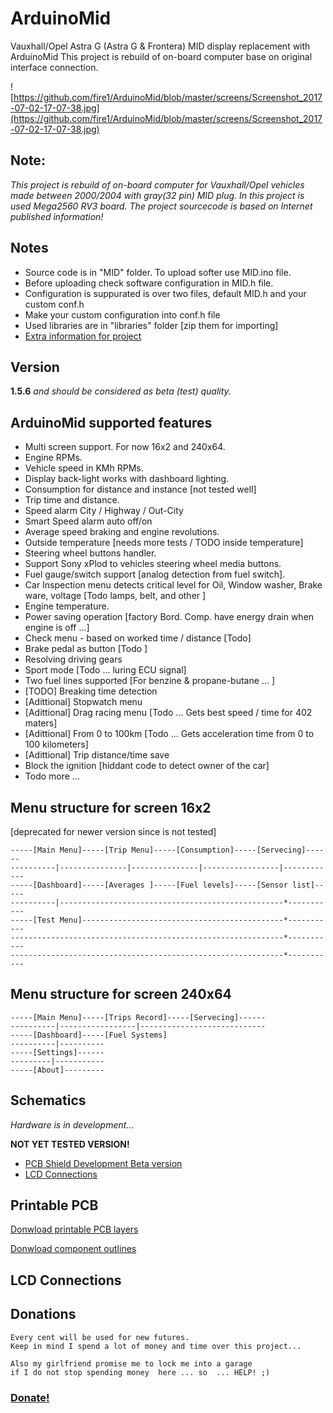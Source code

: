 # ArduinoMid
Vauxhall/Opel Astra G (Astra G & Frontera) MID display replacement with ArduinoMid
This project is rebuild of on-board computer  base on original interface connection.


![https://github.com/fire1/ArduinoMid/blob/master/screens/Screenshot_2017-07-02-17-07-38.jpg](https://github.com/fire1/ArduinoMid/blob/master/screens/Screenshot_2017-07-02-17-07-38.jpg)

## Note:
_This project is rebuild of on-board computer for Vauxhall/Opel vehicles 
 made  between 2000/2004 with gray(32 pin) MID plug.
In this project is used Mega2560 RV3 board.
The project sourcecode is based on Internet published information!_

## Notes
* Source code is in "MID" folder. To upload  softer use MID.ino file.
* Before uploading check software configuration in MID.h file.  
* Configuration is suppurated  is over two files, default MID.h and your custom conf.h
* Make your custom configuration into conf.h file 
* Used libraries are in "libraries" folder [zip them for importing]
* [Extra information for project](https://docs.google.com/document/d/11Yb3lh6lio_FKBEzur-n49dYgrX5xFf_UQObUGn2u_c/edit?usp=sharing)

## Version 
   **1.5.6** _and should be considered as beta (test) quality._

## ArduinoMid supported features

* Multi screen support. For now 16x2 and 240x64.
* Engine RPMs.
* Vehicle speed in KMh RPMs.
* Display back-light works with dashboard lighting.
* Consumption for distance and instance [not tested well]
* Trip time and distance.
* Speed alarm  City / Highway / Out-City
* Smart Speed alarm auto off/on
* Average speed braking and engine revolutions.
* Outside temperature [needs more tests / TODO inside temperature]
* Steering wheel buttons handler.
* Support Sony xPlod to vehicles steering wheel media buttons.
* Fuel gauge/switch support [analog detection from fuel switch].
* Car Inspection menu detects critical level for  Oil, Window washer, Brake ware, voltage [Todo lamps, belt, and other ]
* Engine temperature.
* Power saving operation [factory Bord. Comp. have energy drain when engine is off ...]
* Check menu - based on worked time / distance [Todo]
* Brake pedal as button [Todo ]
* Resolving driving gears 
* Sport mode [Todo ... luring ECU signal]
* Two fuel lines supported [For benzine & propane-butane ... ]
* [TODO] Breaking time detection
* [Adittional] Stopwatch menu
* [Adittional] Drag racing menu [Todo ... Gets best speed / time for 402 maters]
* [Adittional] From 0 to 100km [Todo ... Gets acceleration time from 0 to 100 kilometers]
* [Adittional] Trip distance/time save
* Block the ignition [hiddant code to detect owner of the car]
* Todo more ...

## Menu structure for screen 16x2 
[deprecated for newer version since is not tested]

    -----[Main Menu]-----[Trip Menu]-----[Consumption]-----[Servecing]------
    ----------|---------------|---------------|-----------------|------------
    -----[Dashboard]-----[Averages ]-----[Fuel levels]-----[Sensor list]-----
    ----------|--------------------------------------------------*-----------
    -----[Test Menu]---------------------------------------------*-----------
    -------------------------------------------------------------*-----------
    -------------------------------------------------------------*-----------

## Menu structure for screen 240x64

    -----[Main Menu]-----[Trips Record]-----[Servecing]------
    ----------|-----------------|----------------------------
    -----[Dashboard]-----[Fuel Systems]
    ----------|----------
    -----[Settings]------
    ---------|-----------
    -----[About]---------


## Schematics
   _Hardware is  in development..._
   
   **NOT YET TESTED VERSION!**
   
   * [PCB Shield Development Beta version](https://easyeda.com/fire1.a.zaprianov/MID2-a3445ff633e5483aa7c6525f325a687a)
   * [LCD Connections](https://easyeda.com/fire1.a.zaprianov/MID_LCD_240x64-eee21a1e00ac4a4da848eed4253e9cf7)


    


## Printable PCB
   
   [Donwload printable PCB layers](https://github.com/fire1/ArduinoMid/raw/master/PCB/amid-pcb.pdf)
   
   [Donwload component outlines](https://github.com/fire1/ArduinoMid/raw/master/PCB/amid-e.pdf)
        
        
## LCD Connections 
        
        
        
## Donations
    Every cent will be used for new futures. 
    Keep in mind I spend a lot of money and time over this project... 
    
    Also my girlfriend promise me to lock me into a garage 
    if I do not stop spending money  here ... so  ... HELP! ;)
    
### [Donate!](https://paypal.me/AngelZaprianov)
   
   





